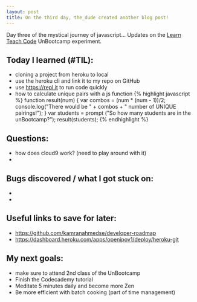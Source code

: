 ```yaml
---
layout: post
title: On the third day, the_dude created another blog post!
---
```


Day three of the mystical journey of javascript...
Updates on the [Learn Teach Code](http://learnteachcode.org/) UnBootcamp experiment.

## Today I learned (#TIL):

- cloning a project from heroku to local
- use the heroku cli and link it to my repo on GitHub
- use https://repl.it to run code quickly
- how to calculate unique pairs with a js function
{% highlight javascript %}
function result(num)
{
  var combos = (num * (num - 1))/2;
  console.log("There would be " + combos + " number of UNIQUE pairings!");
}
var students = prompt ("So how many students are in the unBootcamp?");
result(students);
{% endhighlight %}


## Questions:

- how does cloud9 work?  (need to play around with it)
-

## Bugs discovered / what I got stuck on:

-
-

## Useful links to save for later:

- https://github.com/kamranahmedse/developer-roadmap
- https://dashboard.heroku.com/apps/openipov1/deploy/heroku-git

## My next goals:

- make sure to attend 2nd class of the UnBootcamp
- Finish the Codecademy tutorial
- Meditate 5 minutes daily and become more Zen
- Be more efficient with batch cooking (part of time management)
